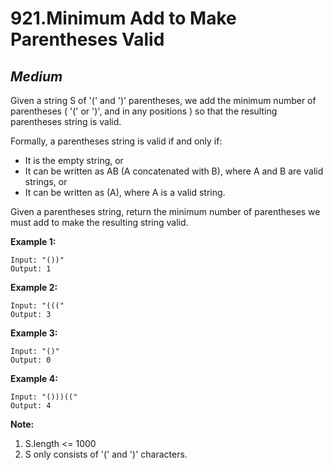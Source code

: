 921.Minimum Add to Make Parentheses Valid
==============

*Medium*
--------------

Given a string S of '(' and ')' parentheses, we add the minimum number of parentheses ( '(' or ')', and in any positions ) so that the resulting parentheses string is valid.

Formally, a parentheses string is valid if and only if:

* It is the empty string, or
* It can be written as AB (A concatenated with B), where A and B are valid strings, or
* It can be written as (A), where A is a valid string.

Given a parentheses string, return the minimum number of parentheses we must add to make the resulting string valid.

**Example 1:**

    Input: "())"
    Output: 1

**Example 2:**

    Input: "((("
    Output: 3

**Example 3:**

    Input: "()"
    Output: 0

**Example 4:**

    Input: "()))(("
    Output: 4

**Note:**

1. S.length <= 1000
2. S only consists of '(' and ')' characters.
